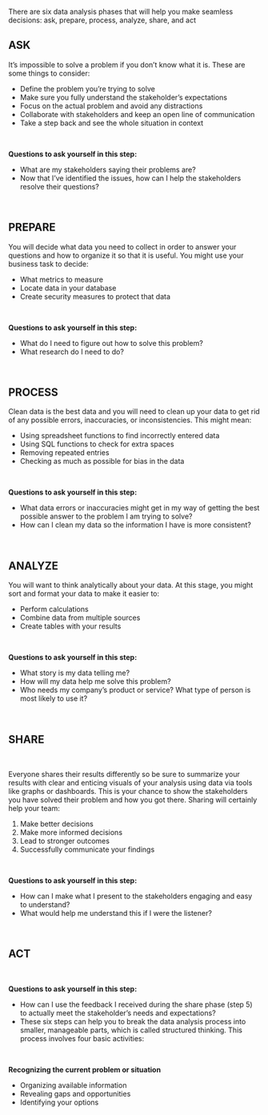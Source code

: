 There are six data analysis phases that will help you make seamless decisions: ask, prepare, process, analyze, share, and act
<br/>

## ASK

It’s impossible to solve a problem if you don’t know what it is. These are some things to consider:
- Define the problem you’re trying to solve
- Make sure you fully understand the stakeholder’s expectations
- Focus on the actual problem and avoid any distractions
- Collaborate with stakeholders and keep an open line of communication
- Take a step back and see the whole situation in context

<br/>

**Questions to ask yourself in this step:** 

- What are my stakeholders saying their problems are?
- Now that I’ve identified the issues, how can I help the stakeholders resolve their questions?

<br />

## PREPARE
You will decide what data you need to collect in order to answer your questions and how to organize it so that it is useful. You might use your business task to decide: 
- What metrics to measure
- Locate data in your database
- Create security measures to protect that data

<br/>

**Questions to ask yourself in this step:**
- What do I need to figure out how to solve this problem?
- What research do I need to do?

<br />

## PROCESS
Clean data is the best data and you will need to clean up your data to get rid of any possible errors, inaccuracies, or inconsistencies. This might mean:
- Using spreadsheet functions to find incorrectly entered data
- Using SQL functions to check for extra spaces
- Removing repeated entries
- Checking as much as possible for bias in the data
 <br />
 
**Questions to ask yourself in this step:**

- What data errors or inaccuracies might get in my way of getting the best possible answer to the problem I am trying to solve?
- How can I clean my data so the information I have is more consistent?

<br/>

## ANALYZE
You will want to think analytically about your data. At this stage, you might sort and format your data to make it easier to: 
- Perform calculations
- Combine data from multiple sources
- Create tables with your results

<br/>

**Questions to ask yourself in this step:**
- What story is my data telling me?
- How will my data help me solve this problem?
- Who needs my company’s product or service? What type of person is most likely to use it?

<br/>

## SHARE
<br/>

Everyone shares their results differently so be sure to summarize your results with clear and enticing visuals of your analysis using data via tools like graphs or dashboards. This is your chance to show the stakeholders you have solved their problem and how you got there. Sharing will certainly help your team:  
1. Make better decisions
2. Make more informed decisions
3. Lead to stronger outcomes
4. Successfully communicate your findings

<br />

**Questions to ask yourself in this step:**

- How can I make what I present to the stakeholders engaging and easy to understand?
- What would help me understand this if I were the listener?

<br />

## ACT
<br/>

**Questions to ask yourself in this step:**

- How can I use the feedback I received during the share phase (step 5) to actually meet the stakeholder’s needs and expectations?
- These six steps can help you to break the data analysis process into smaller, manageable parts, which is called structured thinking. This process involves four basic activities:

<br />

**Recognizing the current problem or situation**

- Organizing available information
- Revealing gaps and opportunities
- Identifying your options
